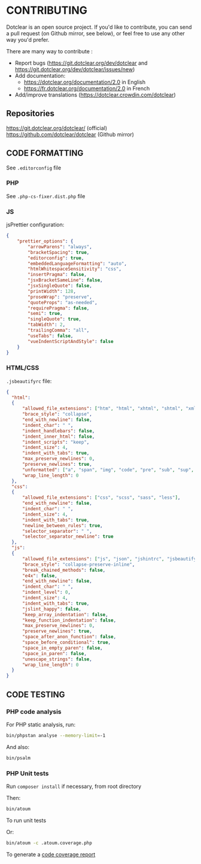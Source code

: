 # CONTRIBUTING

Dotclear is an open source project. If you'd like to contribute, you can send a pull request (on Github mirror, see below), or feel free to use any other way you'd prefer.

There are many way to contribute :

* Report bugs (<https://git.dotclear.org/dev/dotclear> and <https://git.dotclear.org/dev/dotclear/issues/new>)
* Add documentation:
  * <https://dotclear.org/documentation/2.0> in English
  * <https://fr.dotclear.org/documentation/2.0> in French
* Add/improve translations (<https://dotclear.crowdin.com/dotclear>)

## Repositories

<https://git.dotclear.org/dotclear/> (official)
<https://github.com/dotclear/dotclear> (Github mirror)

## CODE FORMATTING

See `.editorconfig` file

### PHP

See `.php-cs-fixer.dist.php` file

### JS

jsPrettier configuration:

```json
{
    "prettier_options": {
        "arrowParens": "always",
        "bracketSpacing": true,
        "editorconfig": true,
        "embeddedLanguageFormatting": "auto",
        "htmlWhitespaceSensitivity": "css",
        "insertPragma": false,
        "jsxBracketSameLine": false,
        "jsxSingleQuote": false,
        "printWidth": 128,
        "proseWrap": "preserve",
        "quoteProps": "as-needed",
        "requirePragma": false,
        "semi": true,
        "singleQuote": true,
        "tabWidth": 2,
        "trailingComma": "all",
        "useTabs": false,
        "vueIndentScriptAndStyle": false
    }
}
```

### HTML/CSS

`.jsbeautifyrc` file:

```json
{
  "html":
  {
      "allowed_file_extensions": ["htm", "html", "xhtml", "shtml", "xml", "svg"],
      "brace_style": "collapse",
      "end_with_newline": false,
      "indent_char": " ",
      "indent_handlebars": false,
      "indent_inner_html": false,
      "indent_scripts": "keep",
      "indent_size": 4,
      "indent_with_tabs": true,
      "max_preserve_newlines": 0,
      "preserve_newlines": true,
      "unformatted": ["a", "span", "img", "code", "pre", "sub", "sup", "em", "strong", "b", "i", "u", "strike", "big", "small", "pre", "h1", "h2", "h3", "h4", "h5", "h6"],
      "wrap_line_length": 0
  },
  "css":
  {
      "allowed_file_extensions": ["css", "scss", "sass", "less"],
      "end_with_newline": false,
      "indent_char": " ",
      "indent_size": 4,
      "indent_with_tabs": true,
      "newline_between_rules": true,
      "selector_separator": " ",
      "selector_separator_newline": true
  },
  "js":
  {
      "allowed_file_extensions": ["js", "json", "jshintrc", "jsbeautifyrc"],
      "brace_style": "collapse-preserve-inline",
      "break_chained_methods": false,
      "e4x": false,
      "end_with_newline": false,
      "indent_char": " ",
      "indent_level": 0,
      "indent_size": 4,
      "indent_with_tabs": true,
      "jslint_happy": false,
      "keep_array_indentation": false,
      "keep_function_indentation": false,
      "max_preserve_newlines": 0,
      "preserve_newlines": true,
      "space_after_anon_function": false,
      "space_before_conditional": true,
      "space_in_empty_paren": false,
      "space_in_paren": false,
      "unescape_strings": false,
      "wrap_line_length": 0
  }
}
```

## CODE TESTING

### PHP code analysis

For PHP static analysis, run:

```sh
bin/phpstan analyse --memory-limit=-1
```

And also:

```sh
bin/psalm
```

### PHP Unit tests

Run `composer install` if necessary, from root directory

Then:

```sh
bin/atoum
```

To run unit tests

Or:

```sh
bin/atoum -c .atoum.coverage.php
```

To generate a [code coverage report](/coverage/html/index.html)

